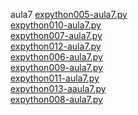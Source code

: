aula7 
<a href='https://gabrielryanft.github.io/learning/cursoemvideo/python/exerciciospython/aula7/expython005-aula7.py/' target='_blank' rel='next'>expython005-aula7.py</a><br/>
<a href='https://gabrielryanft.github.io/learning/cursoemvideo/python/exerciciospython/aula7/expython010-aula7.py/' target='_blank' rel='next'>expython010-aula7.py</a><br/>
<a href='https://gabrielryanft.github.io/learning/cursoemvideo/python/exerciciospython/aula7/expython007-aula7.py/' target='_blank' rel='next'>expython007-aula7.py</a><br/>
<a href='https://gabrielryanft.github.io/learning/cursoemvideo/python/exerciciospython/aula7/expython012-aula7.py/' target='_blank' rel='next'>expython012-aula7.py</a><br/>
<a href='https://gabrielryanft.github.io/learning/cursoemvideo/python/exerciciospython/aula7/expython006-aula7.py/' target='_blank' rel='next'>expython006-aula7.py</a><br/>
<a href='https://gabrielryanft.github.io/learning/cursoemvideo/python/exerciciospython/aula7/expython009-aula7.py/' target='_blank' rel='next'>expython009-aula7.py</a><br/>
<a href='https://gabrielryanft.github.io/learning/cursoemvideo/python/exerciciospython/aula7/expython011-aula7.py/' target='_blank' rel='next'>expython011-aula7.py</a><br/>
<a href='https://gabrielryanft.github.io/learning/cursoemvideo/python/exerciciospython/aula7/expython013-aaula7.py/' target='_blank' rel='next'>expython013-aaula7.py</a><br/>
<a href='https://gabrielryanft.github.io/learning/cursoemvideo/python/exerciciospython/aula7/expython008-aula7.py/' target='_blank' rel='next'>expython008-aula7.py</a><br/>
